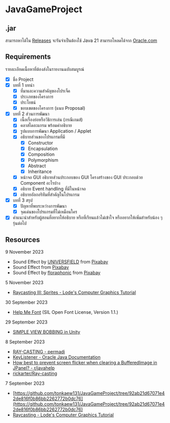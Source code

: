 # JavaGameProject

## .jar

สามารถหาได้ใน [Releases](https://github.com/tonkaew131/JavaGameProject/releases) จะรันจำเป็นต้องใช้ Java 21 สามารถโหลดได้จาก [Oracle.com](https://www.oracle.com/java/technologies/downloads/#jdk21-windows)

## Requirements

รายละเอียดเนื้อหาที่ต้องส่งในรายงานฉบับสมบูรณ์

- [x] ชื่อ Project
- [x] บทที่ 1 บทนำ
  - [x] ที่มาและความสำคัญของโปรเจ็ค
  - [x] ประเภทของโครงการ
  - [x] ประโยชน์
  - [x] ขอบเขตของโครงการ (แนบ Proposal)
- [x] บทที่ 2 ส่วนการพัฒนา
  - [x] เนื้อเรื่องย่อหรือวิธิการเล่น (กรณีเกมส์)
  - [x] คลาสไดอะแกรม พร้อมคำอธิบาย
  - [x] รูปแบบการพัฒนา Application / Applet
  - [x] อธิบายส่วนของโปรแกรมที่มี
    - [x] Constructor
    - [x] Encapsulation
    - [x] Composition
    - [x] Polymorphism
    - [x] Abstract
    - [x] Inheritance
  - [x] หน้าจอ GUI อธิบายส่วนประกอบของ GUI โครงสร้างของ GUI ประกอบด้วย Component อะไรบ้าง
  - [x] อธิบาย Event handling ที่มีในหน้าจอ
  - [x] อธิบายอัลกอริทึมที่สำคัญในโปรแกรม
- [x] บทที่ 3 สรุป
  - [x] ปัญหาที่พบระหว่างการพัฒนา
  - [x] จุดเด่นของโปรแกรมที่ไม่เหมือนใคร
- [x] คำแนะนำสำหรับผู้สอนที่อยากให้อธิบาย หรือที่เรียนแล้วไม่เข้าใจ หรืออยากให้เพิ่มสำหรับน้อง ๆ รุ่นต่อไป

## Resources

9 November 2023

- Sound Effect by [UNIVERSFIELD](https://pixabay.com/users/universfield-28281460/?utm_source=link-attribution&utm_medium=referral&utm_campaign=music&utm_content=153277) from [Pixabay](https://pixabay.com/sound-effects//?utm_source=link-attribution&utm_medium=referral&utm_campaign=music&utm_content=153277)
- Sound Effect from [Pixabay](https://pixabay.com/?utm_source=link-attribution&utm_medium=referral&utm_campaign=music&utm_content=96164)
- Sound Effect by [floraphonic](https://pixabay.com/users/floraphonic-38928062/?utm_source=link-attribution&utm_medium=referral&utm_campaign=music&utm_content=172689) from [Pixabay](https://pixabay.com//?utm_source=link-attribution&utm_medium=referral&utm_campaign=music&utm_content=172689)

5 November 2023

- [Raycasting III: Sprites - Lode's Computer Graphics Tutorial](https://lodev.org/cgtutor/raycasting3.html)

30 September 2023

- [Help Me Font](https://ggbot.itch.io/helpme-font) (SIL Open Font License, Version 1.1.)

29 September 2023

- [SIMPLE VIEW BOBBING in Unity](https://www.youtube.com/watch?v=YtitivM4wiM)

8 September 2023

- [RAY-CASTING - permadi](https://www.permadi.com/tutorial/raycast/rayc3.html)
- [KeyListener - Oracle Java Documentation](https://docs.oracle.com/javase/tutorial/uiswing/events/keylistener.html)
- [How best to prevent screen flicker when clearing a BufferedImage in JPanel? - r/javahelp](https://www.reddit.com/r/javahelp/comments/a3glz9/how_best_to_prevent_screen_flicker_when_clearing/)
- [rickarter/Ray-casting](https://github.com/rickarter/Ray-casting/blob/main/player.py#L40)

7 September 2023

- [https://github.com/tonkaew131/JavaGameProject/tree/92ab21d67071e42de816f0b86bb2262772b0dc76](https://github.com/tonkaew131/JavaGameProject/tree/92ab21d67071e42de816f0b86bb2262772b0dc76)
- [Raycasting - Lode's Computer Graphics Tutorial](https://lodev.org/cgtutor/raycasting.html)
